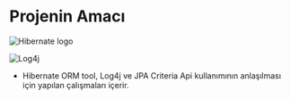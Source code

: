 # Projenin Amacı

![Hibernate logo](http://static.jboss.org/hibernate/images/hibernate_logo_whitebkg_200px.png)

![Log4j](http://logging.apache.org/log4j/2.x/images/logo.png)

- Hibernate ORM tool, Log4j ve JPA Criteria Api kullanımının anlaşılması için yapılan çalışmaları içerir.

